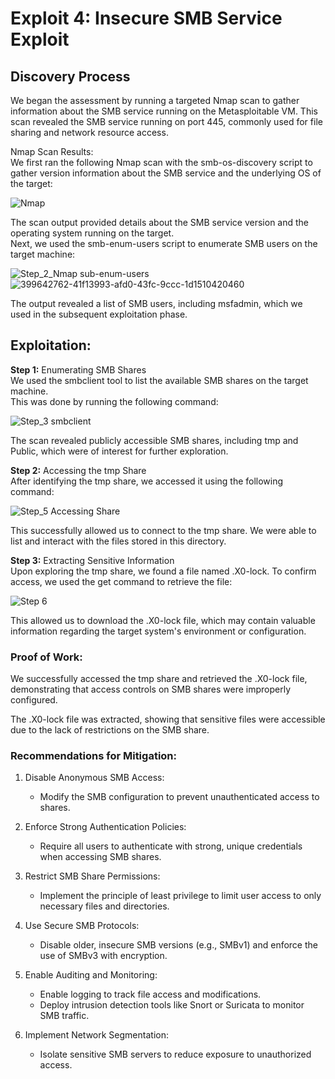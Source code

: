 # Exploit 4: Insecure SMB Service Exploit                                                                                  

## Discovery Process                                                                                  
We began the assessment by running a targeted Nmap scan to gather information about the SMB service running on the Metasploitable VM. This scan revealed the SMB service running on port 445, commonly used for file sharing and network resource access.

Nmap Scan Results:                                                                                  
We first ran the following Nmap scan with the smb-os-discovery script to gather version information about the SMB service and the underlying OS of the target:                                                                                  

![Nmap ](https://github.com/user-attachments/assets/0c9709bf-d75a-48d6-8fe5-a1ee996eb009)

The scan output provided details about the SMB service version and the operating system running on the target.                                                                                
Next, we used the smb-enum-users script to enumerate SMB users on the target machine:                                                                       

![Step_2_Nmap sub-enum-users ](https://github.com/user-attachments/assets/a5315b2e-cd60-41d7-8d8e-1adfcc274dee)
![399642762-41f13993-afd0-43fc-9ccc-1d1510420460](https://github.com/user-attachments/assets/a67e0b0e-14b2-4c87-8f09-db88154de9e8)

The output revealed a list of SMB users, including msfadmin, which we used in the subsequent exploitation phase.

## Exploitation:                                                                                  
**Step 1:** Enumerating SMB Shares                                                                                  
We used the smbclient tool to list the available SMB shares on the target machine.                                          
This was done by running the following command:                                                                             

![Step_3 smbclient](https://github.com/user-attachments/assets/387185e6-80da-4ec3-ae14-89da3b2e6493)

The scan revealed publicly accessible SMB shares, including tmp and Public, which were of interest for further exploration.

**Step 2:** Accessing the tmp Share                                                                                  
After identifying the tmp share, we accessed it using the following command:                                                 

![Step_5 Accessing Share](https://github.com/user-attachments/assets/baba1246-685d-4702-8d60-e7aa0745a683)

This successfully allowed us to connect to the tmp share. We were able to list and interact with the files stored in this directory.                                                                                  

**Step 3:** Extracting Sensitive Information                                                                                 
Upon exploring the tmp share, we found a file named .X0-lock. To confirm access, we used the get command to retrieve the file:                                                                                  

![Step 6](https://github.com/user-attachments/assets/c088c9cd-bcce-4153-9df0-032e7400144c)

This allowed us to download the .X0-lock file, which may contain valuable information regarding the target system's environment or configuration.                                                                                  

### Proof of Work:                                                                                  
We successfully accessed the tmp share and retrieved the .X0-lock file, demonstrating that access controls on SMB shares were improperly configured.                                                                                  

The .X0-lock file was extracted, showing that sensitive files were accessible due to the lack of restrictions on the SMB share.                                                                                  

### Recommendations for Mitigation:

1. Disable Anonymous SMB Access:                                                                                  
    - Modify the SMB configuration to prevent unauthenticated access to shares.

2. Enforce Strong Authentication Policies:                                                                                  
    - Require all users to authenticate with strong, unique credentials when accessing SMB shares.

3. Restrict SMB Share Permissions:                                                                                  
    - Implement the principle of least privilege to limit user access to only necessary files and directories.

4. Use Secure SMB Protocols:                                                                                  
    - Disable older, insecure SMB versions (e.g., SMBv1) and enforce the use of SMBv3 with encryption.

5. Enable Auditing and Monitoring:                                                                                  
    - Enable logging to track file access and modifications.
    - Deploy intrusion detection tools like Snort or Suricata to monitor SMB traffic.

6. Implement Network Segmentation:                                                                                  
    - Isolate sensitive SMB servers to reduce exposure to unauthorized access.
